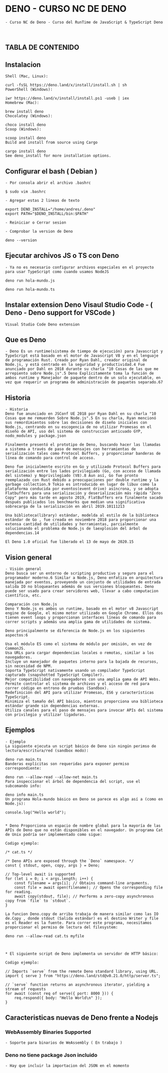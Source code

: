 
# DENO - CURSO NC DE DENO

    - Curso NC de Deno - Curso del RunTime de JavaScript & TypeScript Deno

<br>


## TABLA DE CONTENIDO




## Instalacion

    Shell (Mac, Linux):

    curl -fsSL https://deno.land/x/install/install.sh | sh
    PowerShell (Windows):

    iwr https://deno.land/x/install/install.ps1 -useb | iex
    Homebrew (Mac):

    brew install deno
    Chocolatey (Windows):

    choco install deno
    Scoop (Windows):

    scoop install deno
    Build and install from source using Cargo

    cargo install deno
    See deno_install for more installation options.


## Configurar el bash ( Debian )

    - Por consola abrir el archivo .bashrc
    
    $ sudo vim .bashrc

    - Agregar estas 2 lineas de texto

    export DENO_INSTALL="/home/andres/.deno"
    export PATH="$DENO_INSTALL/bin:$PATH"

    - Reiniciar o Cerrar sesion

    - Comprobar la version de Deno

    deno --version



## Ejecutar archivos JS o TS con Deno

    - Ya no es necesario configurar archivos especiales en el proyecto para usar TypeScript como cuando usamos NodeJS

    deno run hola-mundo.js

    deno run hola-mundo.ts


## Instalar extension Deno Visaul Studio Code - ( Deno - Deno support for VSCode )

    Visual Studio Code Deno extension


## Que es Deno

    - Deno Es un runtime(sistema de tiempo de ejecución) para Javascript y TypeScript está basado en el motor de Javascript V8 y en el lenguaje de programación Rust. Creado por Ryan Dahl, creador original de Node.js, y está centrado en la seguridad y productividad.4​ Fue anunciado por Dahl en 2018 durante su charla "10 Cosas de las que me arrepiento sobre Node.js".5​ Deno Explícitamente toma la función de ambos runtime y Manejador de paquete dentro de un solo ejecutable, en vez que requerir un programa de administración de paquetes separado.6​7​

## Historia 

    - Historia
    Deno fue anunciado en JSConf UE 2018 por Ryan Dahl en su charla "10 Cosas que me remuerden Sobre Node.js".5​ En su charla, Ryan mencionó sus remordimientos sobre las decisiones de diseño iniciales con Node.js, centrando en su escogencia de no utilizar Promesas en el diseño de API, uso del sistema de construccion anticuado GYP, nodo_modules y package.json

    Finalmente presentó el prototipo de Deno, buscando hacer las llamadas a sistema a través de paso de mensajes con herramientas de serialización tales como Protocol Buffers, y proporcionar banderas de línea de comando para control de acceso.

    Deno fue inicialmente escrito en Go y utilizado Protocol Buffers para serialización entre los lados privilegiado (Go, con acceso de llamada del sistema) y Noprivilegiado (V8).8​ Aun así, Go fue pronto reemplazado con Rust debido a preocupaciones por double runtime y la garbage collection.9​ Tokio es introducido en lugar de libuv como la plataforma conducida por eventos(event drive) asíncrona, y se adopta Flatbuffers para una serialización y deserialización más rápida "Zero Copy" pero más tarde en agosto 2019, FlatBuffers era finalmente sacado después publicados los benchmarks que median una significativa sobrecarga de la serialización en abril 2019.10​11​12​13​

    Una biblioteca(library) estándar, modelda al estilo de la biblioteca estándar de Go , fue creada en noviembre 2018 para proporcionar una extensa cantidad de utilidades y herramientas, parcialmente solucionando el problema de Node.js de laexplosión del árbol de dependencias.14​

    El Deno 1.0 oficial fue liberado el 13 de mayo de 2020.15​

## Vision general

    - Visión general
    Deno busca ser un entorno de scripting productivo y seguro para el programador moderno.6​ Similar a Node.js, Deno enfatiza en arquitectura manejada por eventos, proveyendo un conjunto de utilidades de entrada salida IO no bloqueantes además de sus versiones bloqueantes. Deno puede ser usado para crear servidores web, llevar a cabo computacion científica, etc.

    Comparación con Node.js
    Deno Y Node.js es ambos un runtime, basado en el motor v8 Javascript engine de Google, el mismo motor utilizado en Google Chrome. Ellos dos tienen event loops y proporcionan interfaces líneas de comando para correr scripts y además una amplia gama de utilidades de sistema.

    Deno principalmente se diferencia de Node.js en los siguientes aspectos:6​

    Usa el módulo ES como el sistema de módulo por omisión, en vez de CommonJS.
    Usa URLs para cargar dependencias locales o remotas, similar a los navegadores.
    Incluye un manejador de paquetes interno para la bajada de recursos, sin necesidad de NPM.
    Soporta TypeScript nativamente usando un compilador TypeScript capturado (snapshotted TypeScript Compiler).
    Mejor compatibilidad con navegadores con una amplia gama de API Webs.
    Permite controlar el sistema de archivos y el acceso de red para correr código en entrono de pruebas (Sandbox).
    Redefinición del API para utilizar Promesas, ES6 y características TypeScript.
    Minimiza el tamaño del API básico, mientras proporciona una biblioteca estándar grande sin dependencias externas.
    Utiliza canales para el paso de mensajes para invocar APIs del sistema con privilegio y utilizar ligaduras.


## Ejemplos 

    - Ejemplo
    La siguiente ejecuta un script básico de Deno sin ningún perimso de lectura/escritura/red (sandbox modo):

    deno run main.ts
    Banderas explícitas son requeridas para exponer permiso correspondiente:

    deno run --allow-read --allow-net main.ts
    Para inspeccionar el árbol de dependencia del script, use el subcomando info:

    deno info main.ts
    Un programa Hola-mundo básico en Deno se parece es algo así a (como en Node.js):

    console.log("Hello world");


    * Deno Proporciona un espacio de nombre global para la mayoría de las APIs de Deno que no están disponibles en el navegador. Un programa Cat de Unix podría ser implementado como sigue:

    Codigo ejemplo:

    /* cat.ts */

    /* Deno APIs are exposed through the `Deno` namespace. */
    const { stdout, open, copy, args } = Deno;

    // Top-level await is supported
    for (let i = 0; i < args.length; i++) {
        const filename = args[i]; // Obtains command-line arguments.
        const file = await open(filename); // Opens the corresponding file for reading.
        await copy(stdout, file); // Performs a zero-copy asynchronous copy from `file` to `stdout`.
    }

    La funcion Deno.copy de arriba trabaja de manera similar como las IO de.Copy , donde stdout (Salida estándar) es el destino Writer y file es el Reader es la fuente. Para correr este programa, necesitamos proporcionar el permiso de lectura del filesystem:

    deno run --allow-read cat.ts myfile



    * El siguiente script de Deno implementa un servidor de HTTP básico:

    Codigo ejemplo:

    // Imports `serve` from the remote Deno standard library, using URL.
    import { serve } from "https://deno.land/std@v0.21.0/http/server.ts";

    // `serve` function returns an asynchronous iterator, yielding a stream of requests
    for await (const req of serve({ port: 8000 })) {
        req.respond({ body: "Hello World\n" });
    }






## Caracteristicas nuevas de Deno frente a Nodejs

### WebAssembly Binaries Supported

    - Soporte para binarios de WeAssembly ( En trabajo )

### Deno no tiene package Json incluido

    - Hay que incluir la importacion del JSON en el momento
    




    



